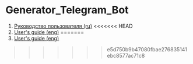 # Generator_Telegram_Bot
  1. [Руководство пользователя (ru)](docs/manual_ru.md)
<<<<<<< HEAD
  2. [User's guide (eng)](docs/manual_eng.md)
=======
  2. [User's guide (eng)](docs/manual_eng.md)
>>>>>>> e5d750b9b47080fbae276835141ebc8577ac71c8
